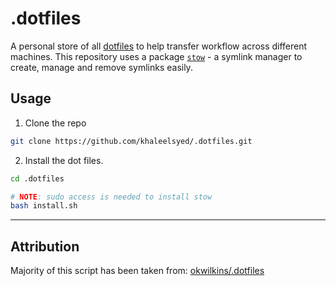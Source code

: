 # .dotfiles

A personal store of all [dotfiles](https://dotfiles.github.io/) to help transfer workflow across different machines. This repository uses a package [`stow`](https://www.gnu.org/software/stow/) - a symlink manager to create, manage and remove symlinks easily.

## Usage

1. Clone the repo

```bash
git clone https://github.com/khaleelsyed/.dotfiles.git
```

2. Install the dot files.

```bash
cd .dotfiles

# NOTE: sudo access is needed to install stow
bash install.sh
```

-----

## Attribution

Majority of this script has been taken from: [okwilkins/.dotfiles](https://github.com/okwilkins/.dotfiles)
